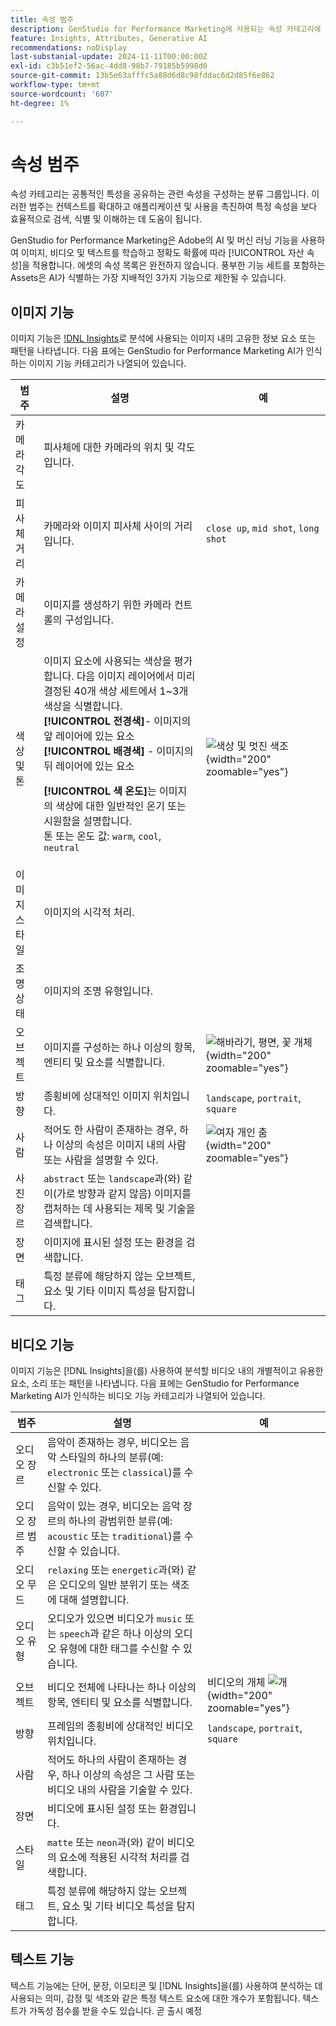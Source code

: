 ```yaml
---
title: 속성 범주
description: GenStudio for Performance Marketing에 사용되는 속성 카테고리에 대해 알아봅니다.
feature: Insights, Attributes, Generative AI
recommendations: noDisplay
last-substanial-update: 2024-11-11T00:00:00Z
exl-id: c3b51ef2-56ac-4dd8-98b7-79185b5998d0
source-git-commit: 13b5e63afffc5a88d6d8c98fddac6d2d85f6e862
workflow-type: tm+mt
source-wordcount: '607'
ht-degree: 1%

---
```


# 속성 범주

속성 카테고리는 공통적인 특성을 공유하는 관련 속성을 구성하는 분류 그룹입니다. 이러한 범주는 컨텍스트를 확대하고 애플리케이션 및 사용을 촉진하여 특정 속성을 보다 효율적으로 검색, 식별 및 이해하는 데 도움이 됩니다.

GenStudio for Performance Marketing은 Adobe의 AI 및 머신 러닝 기능을 사용하여 이미지, 비디오 및 텍스트를 학습하고 정확도 확률에 따라 [!UICONTROL 자산 속성]을 적용합니다. 에셋의 속성 목록은 완전하지 않습니다. 풍부한 기능 세트를 포함하는 Assets은 AI가 식별하는 가장 지배적인 3가지 기능으로 제한될 수 있습니다.

## 이미지 기능

이미지 기능은 [!DNL Insights](으)로 분석에 사용되는 이미지 내의 고유한 정보 요소 또는 패턴을 나타냅니다. 다음 표에는 GenStudio for Performance Marketing AI가 인식하는 이미지 기능 카테고리가 나열되어 있습니다.

<!-- For the writer: turn off word wrap to work with these tables. Option + Z -->

| 범주 | 설명 | 예 |
| ----------------------- | ----------------------------------------------------------------------------------------------------- | ------------------------------------------------------------------------------------------------------------------------------------------------------------------------------ |
| 카메라 각도 | 피사체에 대한 카메라의 위치 및 각도입니다. |                                                                                                                                                                                |
| 피사체 거리 | 카메라와 이미지 피사체 사이의 거리입니다. | `close up`, `mid shot`, `long shot` |
| 카메라 설정 | 이미지를 생성하기 위한 카메라 컨트롤의 구성입니다. |                                                                                                                                                                                |
| 색상 및 톤 | 이미지 요소에 사용되는 색상을 평가합니다. 다음 이미지 레이어에서 미리 결정된 40개 색상 세트에서 1~3개 색상을 식별합니다.<br>**[!UICONTROL 전경색&#x200B;]**- 이미지의 앞 레이어에 있는 요소<br>**[!UICONTROL 배경색]** - 이미지의 뒤 레이어에 있는 요소<p>**[!UICONTROL 색 온도]**&#x200B;는 이미지의 색상에 대한 일반적인 온기 또는 시원함을 설명합니다.<br>톤 또는 온도 값: `warm`, `cool`, `neutral` | ![색상 및 멋진 색조](../../assets/category/image-color-temp.png){width="200" zoomable="yes"} |
| 이미지 스타일 | 이미지의 시각적 처리. |                                                                                                                                                                                |
| 조명 상태 | 이미지의 조명 유형입니다. |                                                                                                                                                                                |
| 오브젝트 | 이미지를 구성하는 하나 이상의 항목, 엔티티 및 요소를 식별합니다. | ![해바라기, 평면, 꽃 개체](../../assets/category/image-objects.png){width="200" zoomable="yes"} |
| 방향 | 종횡비에 상대적인 이미지 위치입니다. | `landscape`, `portrait`, `square` |
| 사람 | 적어도 한 사람이 존재하는 경우, 하나 이상의 속성은 이미지 내의 사람 또는 사람을 설명할 수 있다. | ![여자 개인 춤](../../assets/category/image-people.png){width="200" zoomable="yes"} |
| 사진 장르 | `abstract` 또는 `landscape`과(와) 같이(가로 방향과 같지 않음) 이미지를 캡처하는 데 사용되는 제목 및 기술을 검색합니다. |           |
| 장면 | 이미지에 표시된 설정 또는 환경을 검색합니다. |                                             |
| 태그 | 특정 분류에 해당하지 않는 오브젝트, 요소 및 기타 이미지 특성을 탐지합니다. |                                      |

<!-- Not yet approved by legal
| Attention distribution  | The level of viewer attention spread across an image.                                                 | `high`, `medium`, `low`                                                                                                                                                                                                    |
| Content density         | The amount of information or detail in an image.                                                      | `high`, `medium`, `low`                                                                                                                                                                                                    |
-->

## 비디오 기능

이미지 기능은 [!DNL Insights]을(를) 사용하여 분석할 비디오 내의 개별적이고 유용한 요소, 소리 또는 패턴을 나타냅니다. 다음 표에는 GenStudio for Performance Marketing AI가 인식하는 비디오 기능 카테고리가 나열되어 있습니다.

| 범주 | 설명 | 예 |
| ------------------- | ------------------------------------------------------------------------------------------------------------ | --------------------------------------------------------------------------------------- |
| 오디오 장르 | 음악이 존재하는 경우, 비디오는 음악 스타일의 하나의 분류(예: `electronic` 또는 `classical`)를 수신할 수 있다. |          |
| 오디오 장르 범주 | 음악이 있는 경우, 비디오는 음악 장르의 하나의 광범위한 분류(예: `acoustic` 또는 `traditional`)를 수신할 수 있습니다. |          |
| 오디오 무드 | `relaxing` 또는 `energetic`과(와) 같은 오디오의 일반 분위기 또는 색조에 대해 설명합니다. |          |
| 오디오 유형 | 오디오가 있으면 비디오가 `music` 또는 `speech`과 같은 하나 이상의 오디오 유형에 대한 태그를 수신할 수 있습니다. |          |
| 오브젝트 | 비디오 전체에 나타나는 하나 이상의 항목, 엔티티 및 요소를 식별합니다. | 비디오의 개체 ![개](../../assets/category/video-objects.png){width="200" zoomable="yes"} |
| 방향 | 프레임의 종횡비에 상대적인 비디오 위치입니다. | `landscape`, `portrait`, `square` |
| 사람 | 적어도 하나의 사람이 존재하는 경우, 하나 이상의 속성은 그 사람 또는 비디오 내의 사람을 기술할 수 있다. |        |
| 장면 | 비디오에 표시된 설정 또는 환경입니다. |        |
| 스타일 | `matte` 또는 `neon`과(와) 같이 비디오의 요소에 적용된 시각적 처리를 검색합니다. |        |
| 태그 | 특정 분류에 해당하지 않는 오브젝트, 요소 및 기타 비디오 특성을 탐지합니다. |        |

## 텍스트 기능

텍스트 기능에는 단어, 문장, 이모티콘 및 [!DNL Insights]을(를) 사용하여 분석하는 데 사용되는 의미, 감정 및 색조와 같은 특정 텍스트 요소에 대한 개수가 포함됩니다. 텍스트가 가독성 점수를 받을 수도 있습니다. 곧 출시 예정

<!-- Not yet approved by legal

The following table lists the image feature categories recognized by the GenStudio for Performance Marketing AI.

| Category             | Description | Example |
|----------------------|-------------|--------|
| Emojis Count         |             |        |
| HashTags Count       |             |        |
| Keywords             |             |        |
| Marketing Emotions   |             |        |
| Narratives           | Text that represents an overarching situation, theme, or a story. Narratives can communicate values, purpose, or identity that resonates with consumers on many levels.   |        |
| Persuasion Strategies|             |        |
| Readability          |             |        |
| Tone of voice        | | |
-->
